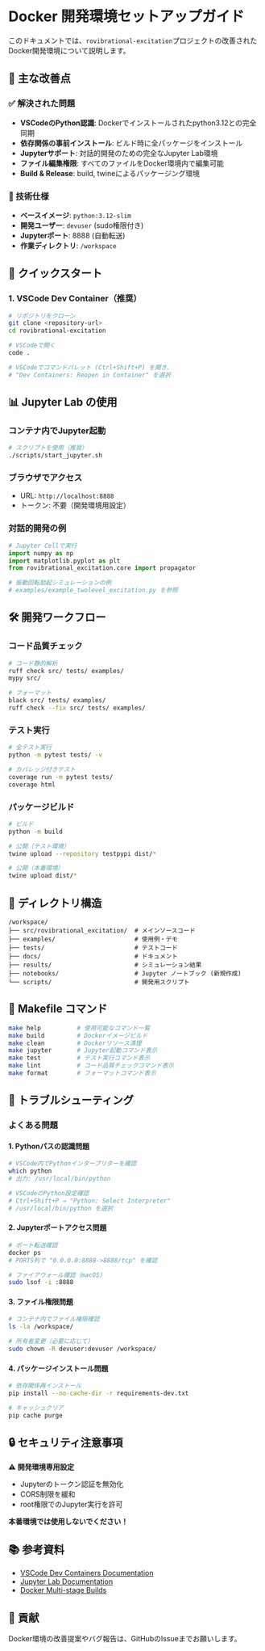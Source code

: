 # Docker 開発環境セットアップガイド

このドキュメントでは、`rovibrational-excitation`プロジェクトの改善されたDocker開発環境について説明します。

## 🎯 主な改善点

### ✅ 解決された問題
- **VSCodeのPython認識**: Dockerでインストールされたpython3.12との完全同期
- **依存関係の事前インストール**: ビルド時に全パッケージをインストール
- **Jupyterサポート**: 対話的開発のための完全なJupyter Lab環境
- **ファイル編集権限**: すべてのファイルをDocker環境内で編集可能
- **Build & Release**: build, twineによるパッケージング環境

### 🔧 技術仕様
- **ベースイメージ**: `python:3.12-slim`
- **開発ユーザー**: `devuser` (sudo権限付き)
- **Jupyterポート**: 8888 (自動転送)
- **作業ディレクトリ**: `/workspace`

## 🚀 クイックスタート

### 1. VSCode Dev Container（推奨）

```bash
# リポジトリをクローン
git clone <repository-url>
cd rovibrational-excitation

# VSCodeで開く
code .

# VSCodeでコマンドパレット (Ctrl+Shift+P) を開き、
# "Dev Containers: Reopen in Container" を選択
```

## 📊 Jupyter Lab の使用

### コンテナ内でJupyter起動

```bash
# スクリプトを使用（推奨）
./scripts/start_jupyter.sh
```

### ブラウザでアクセス
- URL: `http://localhost:8888`
- トークン: 不要（開発環境用設定）

### 対話的開発の例

```python
# Jupyter Cellで実行
import numpy as np
import matplotlib.pyplot as plt
from rovibrational_excitation.core import propagator

# 振動回転励起シミュレーションの例
# examples/example_twolevel_excitation.py を参照
```

## 🛠 開発ワークフロー

### コード品質チェック

```bash
# コード静的解析
ruff check src/ tests/ examples/
mypy src/

# フォーマット
black src/ tests/ examples/
ruff check --fix src/ tests/ examples/
```

### テスト実行

```bash
# 全テスト実行
python -m pytest tests/ -v

# カバレッジ付きテスト
coverage run -m pytest tests/
coverage html
```

### パッケージビルド

```bash
# ビルド
python -m build

# 公開（テスト環境）
twine upload --repository testpypi dist/*

# 公開（本番環境）
twine upload dist/*
```

## 📁 ディレクトリ構造

```
/workspace/
├── src/rovibrational_excitation/  # メインソースコード
├── examples/                      # 使用例・デモ
├── tests/                         # テストコード
├── docs/                          # ドキュメント
├── results/                       # シミュレーション結果
├── notebooks/                     # Jupyter ノートブック (新規作成)
└── scripts/                       # 開発用スクリプト
```

## 🔧 Makefile コマンド

```bash
make help          # 使用可能なコマンド一覧
make build         # Dockerイメージビルド
make clean         # Dockerリソース清理
make jupyter       # Jupyter起動コマンド表示
make test          # テスト実行コマンド表示
make lint          # コード品質チェックコマンド表示
make format        # フォーマットコマンド表示
```

## 🐛 トラブルシューティング

### よくある問題

#### 1. Pythonパスの認識問題
```bash
# VSCode内でPythonインタープリターを確認
which python
# 出力: /usr/local/bin/python

# VSCodeのPython設定確認
# Ctrl+Shift+P → "Python: Select Interpreter"
# /usr/local/bin/python を選択
```

#### 2. Jupyterポートアクセス問題
```bash
# ポート転送確認
docker ps
# PORTS列で "0.0.0.0:8888->8888/tcp" を確認

# ファイアウォール確認（macOS）
sudo lsof -i :8888
```

#### 3. ファイル権限問題
```bash
# コンテナ内でファイル権限確認
ls -la /workspace/

# 所有者変更（必要に応じて）
sudo chown -R devuser:devuser /workspace/
```

#### 4. パッケージインストール問題
```bash
# 依存関係再インストール
pip install --no-cache-dir -r requirements-dev.txt

# キャッシュクリア
pip cache purge
```

## 🔒 セキュリティ注意事項

⚠️ **開発環境専用設定**
- Jupyterのトークン認証を無効化
- CORS制限を緩和
- root権限でのJupyter実行を許可

**本番環境では使用しないでください！**

## 📚 参考資料

- [VSCode Dev Containers Documentation](https://code.visualstudio.com/docs/devcontainers/containers)
- [Jupyter Lab Documentation](https://jupyterlab.readthedocs.io/)
- [Docker Multi-stage Builds](https://docs.docker.com/develop/dev-best-practices/)

## 🤝 貢献

Docker環境の改善提案やバグ報告は、GitHubのIssueまでお願いします。 
